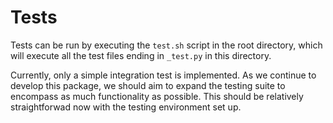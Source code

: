 # Tests

Tests can be run by executing the `test.sh` script in the root directory, which will execute all the test files ending in `_test.py` in this directory. 

Currently, only a simple integration test is implemented. As we continue to develop this package, we should aim to expand the testing suite to encompass as much functionality as possible. This should be relatively straightforwad now with the testing environment set up.
